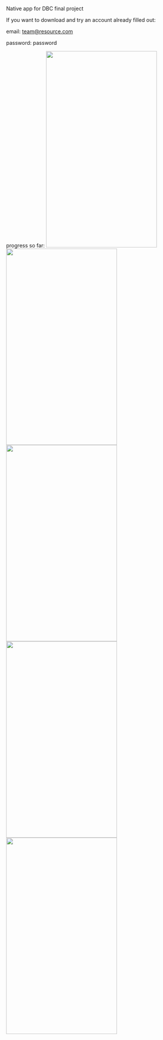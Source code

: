 Native app for DBC final project

If you want to download and try an account already filled out:

email: team@resource.com

password: password

progress so far:
<img src="./images/re1.png =300x532" width="300" height="532">
<img src="./images/re2.png =300x532" width="300" height="532">
<img src="./images/re3.png =300x532" width="300" height="532">
<img src="./images/re4.png =300x532" width="300" height="532">
<img src="./images/re5.png =300x532" width="300" height="532">
